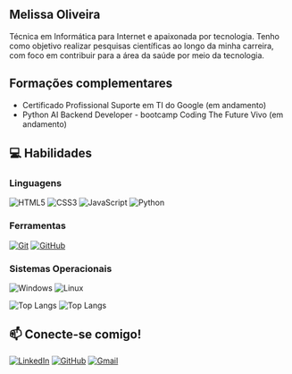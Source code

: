 ## Melissa Oliveira
Técnica em Informática para Internet e apaixonada por tecnologia. Tenho como objetivo realizar pesquisas científicas ao longo da minha carreira, com foco em contribuir para a área da saúde por meio da tecnologia.

## Formações complementares
- Certificado Profissional Suporte em TI do Google (em andamento)
- Python AI Backend Developer - bootcamp Coding The Future Vivo (em andamento)

## 💻 Habilidades
### Linguagens
![HTML5](https://img.shields.io/badge/HTML5-E34F26?style=for-the-badge&logo=html5&logoColor=white)
![CSS3](https://img.shields.io/badge/CSS3-1572B6?style=for-the-badge&logo=css3&logoColor=white)
![JavaScript](https://img.shields.io/badge/JavaScript-F7DF1E?style=for-the-badge&logo=javascript&logoColor=black)
![Python](https://img.shields.io/badge/python-3670A0?style=for-the-badge&logo=python&logoColor=ffdd54)
### Ferramentas
[![Git](https://img.shields.io/badge/Git-000?style=for-the-badge&logo=git&logoColor=E94D5F)](https://git-scm.com/doc)
[![GitHub](https://img.shields.io/badge/GitHub-000?style=for-the-badge&logo=github&logoColor=30A3DC)](https://docs.github.com/)
### Sistemas Operacionais
![Windows](https://img.shields.io/badge/Windows-000?style=for-the-badge&logo=windows&logoColor=2CA5E0)
![Linux](https://img.shields.io/badge/Linux-000?style=for-the-badge&logo=linux&logoColor=FCC624)

![Top Langs](https://github-readme-stats-git-masterrstaa-rickstaa.vercel.app/api/top-langs/?username=MelissaLopesOliveira&layout=compact&bg_color=000&border_color=30A3DC&title_color=E94D5F&text_color=FFF)
![Top Langs](https://github-readme-stats.vercel.app/api/top-langs/?username=MelissaLopesOliveira&layout=compact&bg_color=000&border_color=30A3DC&title_color=E94D5F&text_color=FFF)
## 📫 Conecte-se comigo!
[![LinkedIn](https://img.shields.io/badge/LinkedIn-0077B5?style=for-the-badge&logo=linkedin&logoColor=white)](https://www.linkedin.com/in/melissalopesdeoliveira/)
[![GitHub](https://img.shields.io/badge/GitHub-100000?style=for-the-badge&logo=github&logoColor=white)](https://github.com/MelissaLopesOliveira)
[![Gmail](https://img.shields.io/badge/Gmail-333333?style=for-the-badge&logo=gmail&logoColor=red)](mailto:melissa.lopes.oliveiramm@gmail.com)

